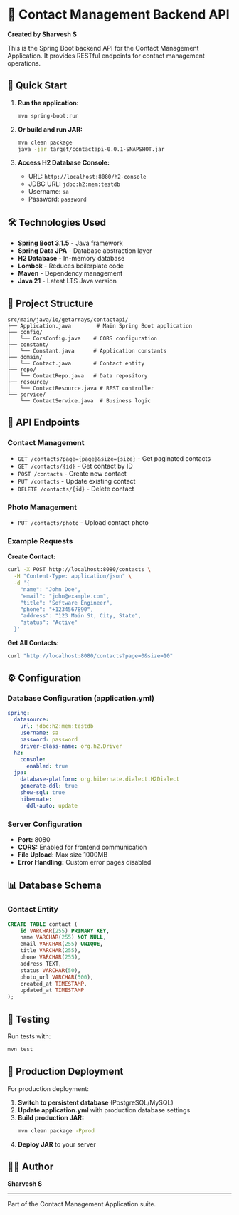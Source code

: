 # 🔧 Contact Management Backend API

**Created by Sharvesh S**

This is the Spring Boot backend API for the Contact Management Application. It provides RESTful endpoints for contact management operations.

## 🚀 Quick Start

1. **Run the application:**

   ```bash
   mvn spring-boot:run
   ```

2. **Or build and run JAR:**

   ```bash
   mvn clean package
   java -jar target/contactapi-0.0.1-SNAPSHOT.jar
   ```

3. **Access H2 Database Console:**
   - URL: `http://localhost:8080/h2-console`
   - JDBC URL: `jdbc:h2:mem:testdb`
   - Username: `sa`
   - Password: `password`

## 🛠️ Technologies Used

- **Spring Boot 3.1.5** - Java framework
- **Spring Data JPA** - Database abstraction layer
- **H2 Database** - In-memory database
- **Lombok** - Reduces boilerplate code
- **Maven** - Dependency management
- **Java 21** - Latest LTS Java version

## 📁 Project Structure

```
src/main/java/io/getarrays/contactapi/
├── Application.java        # Main Spring Boot application
├── config/
│   └── CorsConfig.java    # CORS configuration
├── constant/
│   └── Constant.java      # Application constants
├── domain/
│   └── Contact.java       # Contact entity
├── repo/
│   └── ContactRepo.java   # Data repository
├── resource/
│   └── ContactResource.java # REST controller
└── service/
    └── ContactService.java  # Business logic
```

## 🔗 API Endpoints

### Contact Management

- `GET /contacts?page={page}&size={size}` - Get paginated contacts
- `GET /contacts/{id}` - Get contact by ID
- `POST /contacts` - Create new contact
- `PUT /contacts` - Update existing contact
- `DELETE /contacts/{id}` - Delete contact

### Photo Management

- `PUT /contacts/photo` - Upload contact photo

### Example Requests

**Create Contact:**

```bash
curl -X POST http://localhost:8080/contacts \
  -H "Content-Type: application/json" \
  -d '{
    "name": "John Doe",
    "email": "john@example.com",
    "title": "Software Engineer",
    "phone": "+1234567890",
    "address": "123 Main St, City, State",
    "status": "Active"
  }'
```

**Get All Contacts:**

```bash
curl "http://localhost:8080/contacts?page=0&size=10"
```

## ⚙️ Configuration

### Database Configuration (application.yml)

```yaml
spring:
  datasource:
    url: jdbc:h2:mem:testdb
    username: sa
    password: password
    driver-class-name: org.h2.Driver
  h2:
    console:
      enabled: true
  jpa:
    database-platform: org.hibernate.dialect.H2Dialect
    generate-ddl: true
    show-sql: true
    hibernate:
      ddl-auto: update
```

### Server Configuration

- **Port:** 8080
- **CORS:** Enabled for frontend communication
- **File Upload:** Max size 1000MB
- **Error Handling:** Custom error pages disabled

## 📊 Database Schema

### Contact Entity

```sql
CREATE TABLE contact (
    id VARCHAR(255) PRIMARY KEY,
    name VARCHAR(255) NOT NULL,
    email VARCHAR(255) UNIQUE,
    title VARCHAR(255),
    phone VARCHAR(255),
    address TEXT,
    status VARCHAR(50),
    photo_url VARCHAR(500),
    created_at TIMESTAMP,
    updated_at TIMESTAMP
);
```

## 🧪 Testing

Run tests with:

```bash
mvn test
```

## 🚀 Production Deployment

For production deployment:

1. **Switch to persistent database** (PostgreSQL/MySQL)
2. **Update application.yml** with production database settings
3. **Build production JAR:**
   ```bash
   mvn clean package -Pprod
   ```
4. **Deploy JAR** to your server

## 👨‍💻 Author

**Sharvesh S**

---

Part of the Contact Management Application suite.
